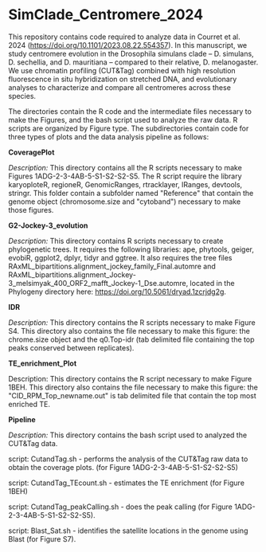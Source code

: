 # SimClade_Centromere_2024
This repository contains code required to analyze data in Courret et al. 2024 (https://doi.org/10.1101/2023.08.22.554357). In this manuscript, we study centromere evolution in the Drosophila simulans clade – D. simulans, D. sechellia, and D. mauritiana – compared to their relative, D. melanogaster. We use chromatin profiling (CUT&Tag) combined with high resolution fluorescence in situ hybridization on stretched DNA, and evolutionary analyses to characterize and compare all centromeres across these species.

The directories contain the R code and the intermediate files necessary to make the Figures, and the bash script used to analyze the raw data. R scripts are organized by Figure type. The subdirectories contain code for three types of plots and the data analysis pipeline as follows:

__CoveragePlot__

_Description:_ This directory contains all the R scripts necessary to make Figures 1ADG-2-3-4AB-5-S1-S2-S2-S5. The R script require the library karyoploteR, regioneR, GenomicRanges, rtracklayer, IRanges, devtools, stringr. This folder contain a subfolder named "Reference" that contain the genome object (chromosome.size and "cytoband") necessary to make those figures. 

__G2-Jockey-3_evolution__

_Description:_ This directory contains R scripts necessary to create phylogenetic trees. It requires the following libraries: ape, phytools, geiger, evobiR, ggplot2, dplyr, tidyr and ggtree. It also requires the tree files RAxML_bipartitions.alignment_jockey_family_Final.automre and RAxML_bipartitions.alignment_Jockey-3_melsimyak_400_ORF2_mafft_Jockey-1_Dse.automre, located in the Phylogeny directory here: https://doi.org/10.5061/dryad.1zcrjdg2g.

__IDR__

_Description:_ This directory contains the R scripts necessary to make Figure S4. This directory also contains the file necessary to make this figure: the chrome.size object and the q0.Top-idr (tab delimited file containing the top peaks conserved between replicates).

__TE_enrichment_Plot__

Description: This directory contains the R script necessary to make Figure 1BEH. This directory also contains the file necessary to make this figure: the "CID_RPM_Top_newname.out" is tab delimited file that contain the top most enriched TE.

__Pipeline__

_Description:_ This directory contains the bash script used to analyzed the CUT&Tag data.

script: CutandTag.sh - performs the analysis of the CUT&Tag raw data to obtain the coverage plots. (for Figure 1ADG-2-3-4AB-5-S1-S2-S2-S5)

script: CutandTag_TEcount.sh - estimates the TE enrichment (for Figure 1BEH)

script: CutandTag_peakCalling.sh - does the peak calling (for Figure 1ADG-2-3-4AB-5-S1-S2-S2-S5).

script: Blast_Sat.sh - identifies the satellite locations in the genome using Blast (for Figure S7).
